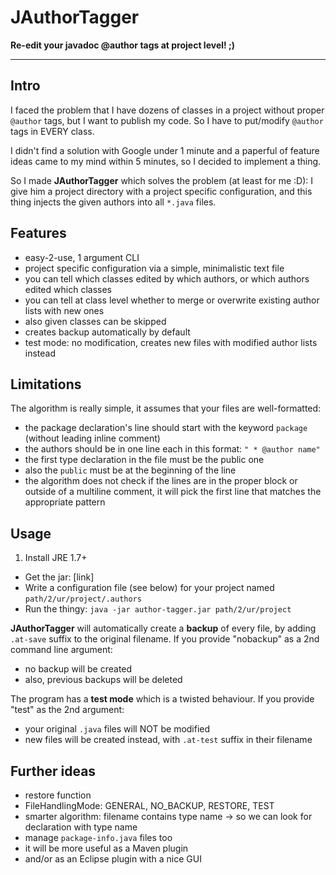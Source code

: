 JAuthorTagger
=============

**Re-edit your javadoc @author tags at project level! ;)**

---



Intro
-----

I faced the problem that I have dozens of classes in a project without proper `@author` tags, but I want to publish my code. So I have to put/modify `@author` tags in EVERY class.

I didn't find a solution with Google under 1 minute and a paperful of feature ideas came to my mind within 5 minutes, so I decided to implement a thing.

So I made **JAuthorTagger** which solves the problem (at least for me :D): I give him a project directory with a project specific configuration, and this thing injects the given authors into all `*.java` files.



Features
--------

* easy-2-use, 1 argument CLI
* project specific configuration via a simple, minimalistic text file
* you can tell which classes edited by which authors, or which authors edited which classes
* you can tell at class level whether to merge or overwrite existing author lists with new ones
* also given classes can be skipped
* creates backup automatically by default
* test mode: no modification, creates new files with modified author lists instead



Limitations
-----------

The algorithm is really simple, it assumes that your files are well-formatted:

* the package declaration's line should start with the keyword `package` (without leading inline comment)
* the authors should be in one line each in this format: `" * @author name" `
* the first type declaration in the file must be the public one
* also the `public` must be at the beginning of the line
* the algorithm does not check if the lines are in the proper block or outside of a multiline comment, it will pick the first line that matches the appropriate pattern



Usage
-----

1. Install JRE 1.7+
* Get the jar: [link]
* Write a configuration file (see below) for your project named `path/2/ur/project/.authors`
* Run the thingy: `java -jar author-tagger.jar path/2/ur/project`

**JAuthorTagger** will automatically create a **backup** of every file, by adding `.at-save` suffix to the original filename. If you provide "nobackup" as a 2nd command line argument:
* no backup will be created
* also, previous backups will be deleted

The program has a **test mode** which is a twisted behaviour. If you provide "test" as the 2nd argument:
* your original `.java` files will NOT be modified
* new files will be created instead, with `.at-test` suffix in their filename



Further ideas
-------------

* restore function
* FileHandlingMode: GENERAL, NO_BACKUP, RESTORE, TEST
* smarter algorithm: filename contains type name -> so we can look for declaration with type name
* manage `package-info.java` files too
* it will be more useful as a Maven plugin
* and/or as an Eclipse plugin with a nice GUI